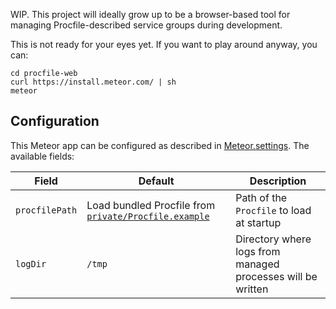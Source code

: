 WIP. This project will ideally grow up to be a browser-based tool for managing Procfile-described service groups during development.

This is not ready for your eyes yet. If you want to play around anyway, you can:

```
cd procfile-web
curl https://install.meteor.com/ | sh
meteor
```

## Configuration

This Meteor app can be configured as described in [Meteor.settings](http://docs.meteor.com/#/full/meteor_settings).
The available fields:

| Field    | Default | Description |
|----------|---------|-------------|
| `procfilePath` | Load bundled Procfile from [`private/Procfile.example`](private/Procfile.example) | Path of the `Procfile` to load at startup |
| `logDir`       | `/tmp` | Directory where logs from managed processes will be written |
